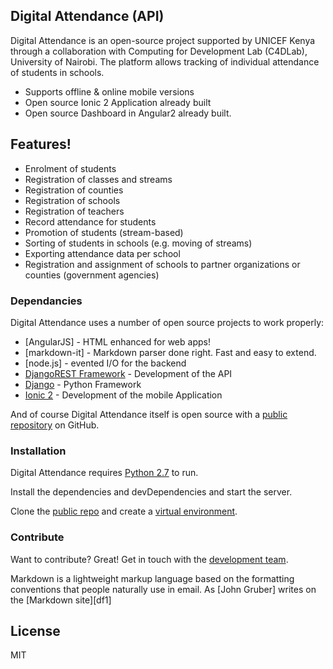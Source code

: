 ## Digital Attendance (API)

Digital Attendance is an open-source project supported by UNICEF Kenya through a collaboration with Computing for Development Lab (C4DLab), University of Nairobi. The platform allows tracking of individual attendance of students in schools. 

  - Supports offline & online mobile versions
  - Open source Ionic 2 Application already built
  - Open source Dashboard in Angular2 already built.


## Features!

  - Enrolment of students
  - Registration of classes and streams
  - Registration of counties
  - Registration of schools
  - Registration of teachers
  - Record attendance for students
  - Promotion of students (stream-based)
  - Sorting of students in schools (e.g. moving of streams)
  - Exporting attendance data per school
  - Registration and assignment of schools to partner organizations or counties (government agencies)


### Dependancies

Digital Attendance uses a number of open source projects to work properly:

* [AngularJS] - HTML enhanced for web apps!
* [markdown-it] - Markdown parser done right. Fast and easy to extend.
* [node.js] - evented I/O for the backend
* [DjangoREST Framework](https://django-rest-framework.org) - Development of the API
* [Django](https://www.djangoproject.com/) - Python Framework
* [Ionic 2](https://ionicframework.com) - Development of the mobile Application

And of course Digital Attendance itself is open source with a [public repository](https://github.com/C4DLabOrg/da_api) on GitHub.


### Installation

Digital Attendance requires [Python 2.7](https://www.python.org/) to run.

Install the dependencies and devDependencies and start the server.

Clone the [public repo](https://github.com/C4DLabOrg/da_api.git) and create a [virtual environment](https://virtualenv.pypa.io/en/latest/). 



### Contribute

Want to contribute? Great!
Get in touch with the [development team](https://github.com/shimanyi). 


Markdown is a lightweight markup language based on the formatting conventions that people naturally use in email.  As [John Gruber] writes on the [Markdown site][df1]


License
----

MIT

